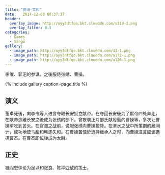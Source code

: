 ```yaml
---
title: "贾诩·文和"
date:   2017-12-08 08:37:37
header:
  overlay_image: http://oyy3dtfqo.bkt.clouddn.com/s319-1.png
  overlay_filter: 0.5
categories:
  - Games
  - Sango
gallery:
  - image_path: http://oyy3dtfqo.bkt.clouddn.com/43-1.png
  - image_path: http://oyy3dtfqo.bkt.clouddn.com/a172-1.png
  - image_path: http://oyy3dtfqo.bkt.clouddn.com/a126-1.png
---
```


李傕、郭汜的参谋。之後服侍张绣、曹操。

{% include gallery caption=page.title %}

## 演义

董卓死後，向李傕等人进言夺取长安拥立献帝。在夺回长安後为了献帝四处奔走，在献帝逃離长安之後成为张绣的部下。曾夜袭正对邹氏献殷勤的曹操等，多次让曹操军吃到苦头。在官渡之战前，说服张绣向曹操投降。在渭水之战中所策劃的離间计，成功地使马超和韩遂失和。在曹操苦恼於选择继承人之时，向曹操进言应该选择曹丕。在曹丕即位後成为太尉。

## 正史

被阎忠评论为足以和张良、陈平匹敌的策士。